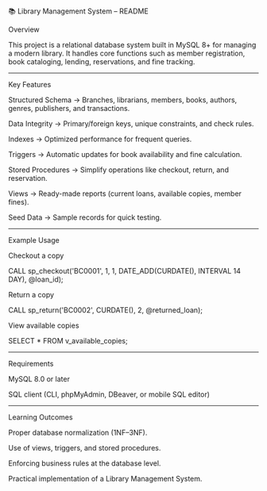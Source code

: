📚 Library Management System – README

Overview

This project is a relational database system built in MySQL 8+ for managing a modern library. It handles core functions such as member registration, book cataloging, lending, reservations, and fine tracking.


---

Key Features

Structured Schema → Branches, librarians, members, books, authors, genres, publishers, and transactions.

Data Integrity → Primary/foreign keys, unique constraints, and check rules.

Indexes → Optimized performance for frequent queries.

Triggers → Automatic updates for book availability and fine calculation.

Stored Procedures → Simplify operations like checkout, return, and reservation.

Views → Ready-made reports (current loans, available copies, member fines).

Seed Data → Sample records for quick testing.



---

Example Usage

Checkout a copy


CALL sp_checkout('BC0001', 1, 1, DATE_ADD(CURDATE(), INTERVAL 14 DAY), @loan_id);

Return a copy


CALL sp_return('BC0002', CURDATE(), 2, @returned_loan);

View available copies


SELECT * FROM v_available_copies;


---

Requirements

MySQL 8.0 or later

SQL client (CLI, phpMyAdmin, DBeaver, or mobile SQL editor)



---

Learning Outcomes

Proper database normalization (1NF–3NF).

Use of views, triggers, and stored procedures.

Enforcing business rules at the database level.

Practical implementation of a Library Management System.
